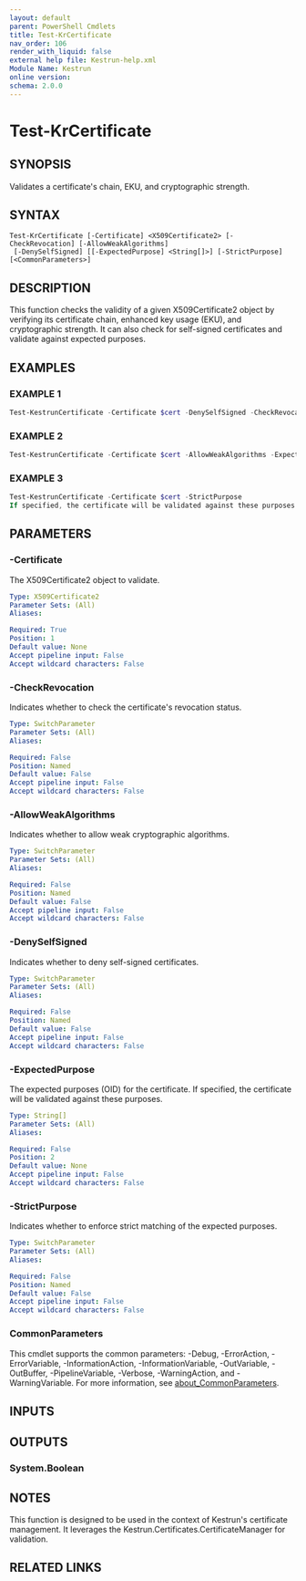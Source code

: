 ```yaml
---
layout: default
parent: PowerShell Cmdlets
title: Test-KrCertificate
nav_order: 106
render_with_liquid: false
external help file: Kestrun-help.xml
Module Name: Kestrun
online version:
schema: 2.0.0
---
```


# Test-KrCertificate

## SYNOPSIS
Validates a certificate's chain, EKU, and cryptographic strength.

## SYNTAX

```
Test-KrCertificate [-Certificate] <X509Certificate2> [-CheckRevocation] [-AllowWeakAlgorithms]
 [-DenySelfSigned] [[-ExpectedPurpose] <String[]>] [-StrictPurpose] [<CommonParameters>]
```

## DESCRIPTION
This function checks the validity of a given X509Certificate2 object by verifying its certificate chain,
enhanced key usage (EKU), and cryptographic strength.
It can also check for self-signed certificates and
validate against expected purposes.

## EXAMPLES

### EXAMPLE 1
```powershell
Test-KestrunCertificate -Certificate $cert -DenySelfSigned -CheckRevocation
```

### EXAMPLE 2
```powershell
Test-KestrunCertificate -Certificate $cert -AllowWeakAlgorithms -ExpectedPurpose '1.3.6.1.5.5.7.3.1'
```

### EXAMPLE 3
```powershell
Test-KestrunCertificate -Certificate $cert -StrictPurpose
If specified, the certificate will be validated against these purposes.
```

## PARAMETERS

### -Certificate
The X509Certificate2 object to validate.

```yaml
Type: X509Certificate2
Parameter Sets: (All)
Aliases:

Required: True
Position: 1
Default value: None
Accept pipeline input: False
Accept wildcard characters: False
```

### -CheckRevocation
Indicates whether to check the certificate's revocation status.

```yaml
Type: SwitchParameter
Parameter Sets: (All)
Aliases:

Required: False
Position: Named
Default value: False
Accept pipeline input: False
Accept wildcard characters: False
```

### -AllowWeakAlgorithms
Indicates whether to allow weak cryptographic algorithms.

```yaml
Type: SwitchParameter
Parameter Sets: (All)
Aliases:

Required: False
Position: Named
Default value: False
Accept pipeline input: False
Accept wildcard characters: False
```

### -DenySelfSigned
Indicates whether to deny self-signed certificates.

```yaml
Type: SwitchParameter
Parameter Sets: (All)
Aliases:

Required: False
Position: Named
Default value: False
Accept pipeline input: False
Accept wildcard characters: False
```

### -ExpectedPurpose
The expected purposes (OID) for the certificate.
If specified, the certificate will be validated against these purposes.

```yaml
Type: String[]
Parameter Sets: (All)
Aliases:

Required: False
Position: 2
Default value: None
Accept pipeline input: False
Accept wildcard characters: False
```

### -StrictPurpose
Indicates whether to enforce strict matching of the expected purposes.

```yaml
Type: SwitchParameter
Parameter Sets: (All)
Aliases:

Required: False
Position: Named
Default value: False
Accept pipeline input: False
Accept wildcard characters: False
```

### CommonParameters
This cmdlet supports the common parameters: -Debug, -ErrorAction, -ErrorVariable, -InformationAction, -InformationVariable, -OutVariable, -OutBuffer, -PipelineVariable, -Verbose, -WarningAction, and -WarningVariable. For more information, see [about_CommonParameters](http://go.microsoft.com/fwlink/?LinkID=113216).

## INPUTS

## OUTPUTS

### System.Boolean
## NOTES
This function is designed to be used in the context of Kestrun's certificate management.
It leverages the Kestrun.Certificates.CertificateManager for validation.

## RELATED LINKS
